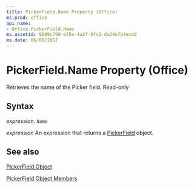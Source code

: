 ```yaml
---
title: PickerField.Name Property (Office)
ms.prod: office
api_name:
- Office.PickerField.Name
ms.assetid: 9088c760-e35e-4a2f-9fc2-da24e7b4ecdd
ms.date: 06/08/2017
---
```



# PickerField.Name Property (Office)

Retrieves the name of the Picker field. Read-only


## Syntax

 _expression_. `Name`

 _expression_ An expression that returns a [PickerField](./Office.PickerField.md) object.


## See also


[PickerField Object](Office.PickerField.md)



[PickerField Object Members](./overview/pickerfield-members-office.md)


